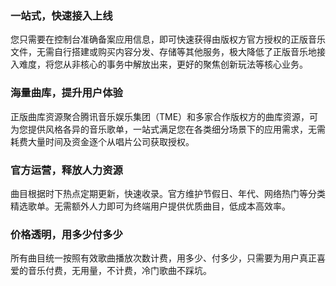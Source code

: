 ### 一站式，快速接入上线
您只需要在控制台准确备案应用信息，即可快速获得由版权方官方授权的正版音乐文件，无需自行搭建或购买内容分发、存储等其他服务，极大降低了正版音乐地接入难度，将您从非核心的事务中解放出来，更好的聚焦创新玩法等核心业务。
### 海量曲库，提升用户体验
正版曲库资源聚合腾讯音乐娱乐集团（TME）和多家合作版权方的曲库资源，可为您提供风格各异的音乐歌单，一站式满足您在各类细分场景下的应用需求，无需耗费大量时间及资金逐个从唱片公司获取授权。
### 官方运营，释放人力资源
曲目根据时下热点定期更新，快速收录。官方维护节假日、年代、网络热门等分类精选歌单。无需额外人力即可为终端用户提供优质曲目，低成本高效率。
### 价格透明，用多少付多少
所有曲目统一按照有效歌曲播放次数计费，用多少、付多少，只需要为用户真正喜爱的音乐付费，无用量，不计费，冷门歌曲不踩坑。
